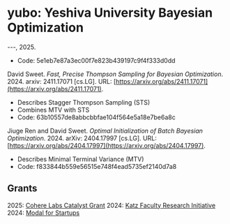 # yubo: Yeshiva University Bayesian Optimization

*---*, 2025.
- Code: 5e1eb7e87a3ec00f7e823b439197c9f4f333d0dd

David Sweet. *Fast, Precise Thompson Sampling for Bayesian Optimization*. 2024.
arxiv: 2411.17071 [cs.LG]. URL: [https://arxiv.org/abs/2411.17071](https://arxiv.org/abs/2411.17071).
- Describes Stagger Thompson Sampling (STS)
- Combines MTV with STS
- Code: 63b10557de8abbcbbfae104f564e5a18e7be6a8c

Jiuge Ren and David Sweet. *Optimal Initialization of Batch Bayesian Optimization*. 2024.
arXiv: 2404.17997 [cs.LG]. URL: [https://arxiv.org/abs/2404.17997](https://arxiv.org/abs/2404.17997).
- Describes Minimal Terminal Variance (MTV)
- Code: f833844b559e56515e748f4ead5735ef2140d7a8

## Grants

2025: [Cohere Labs Catalyst Grant](https://cohere.com/research/grants)
2024: [Katz Faculty Research Initiative](https://www.yu.edu/katz/faculty-research-initiative)
2024: [Modal for Startups](https://modal.com)
